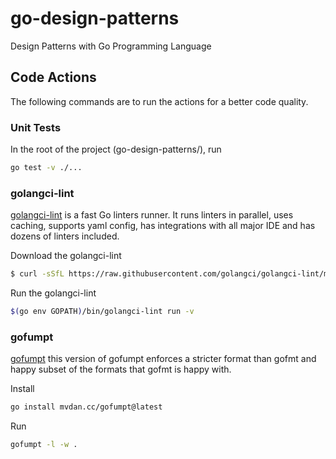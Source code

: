 # go-design-patterns
Design Patterns with Go Programming Language


## Code Actions

The following commands are to run the actions for a better code quality.

### Unit Tests

In the root of the project (go-design-patterns/), run
```bash
go test -v ./...
```

### golangci-lint
[golangci-lint](https://github.com/golangci/golangci-lint) is a fast Go linters runner. It runs linters in parallel, uses caching, supports yaml config, has integrations with all major IDE and has dozens of linters included.

Download the golangci-lint
```bash
$ curl -sSfL https://raw.githubusercontent.com/golangci/golangci-lint/master/install.sh | sh -s -- -b $(go env GOPATH)/bin
```

Run the golangci-lint
```bash
$(go env GOPATH)/bin/golangci-lint run -v
```

### gofumpt
[gofumpt](https://github.com/mvdan/gofumpt) this version of gofumpt enforces a stricter format than gofmt and happy subset of the formats that gofmt is happy with.

Install
```bash
go install mvdan.cc/gofumpt@latest
```

Run
```bash
gofumpt -l -w .
```
